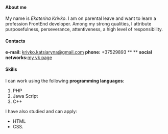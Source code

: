 #### About me


My name is *Ekaterina Krivko*.
I am on parental leave and want to learn a profession FrontEnd developer. Among my strong qualities, I attribute purposefulness, perseverance, attentiveness, a high level of responsibility.


#### Contacts


**e-mail:** krivko.katsiaryna@gmail.com
**phone:** +37529893 ** **
**social networks:**[my vk page](https://vk.com/id38241898)



#### Skills

I can work using the following **programming languages**:
1. PHP
2. Jawa Script
3. C++

I have also studied and can apply:
- HTML
- CSS.